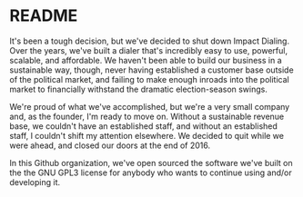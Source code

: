 # README

It's been a tough decision, but we've decided to shut down Impact Dialing. Over the years, we've built a dialer that's incredibly easy to use, powerful, scalable, and affordable. We haven't been able to build our business in a sustainable way, though, never having established a customer base outside of the political market, and failing to make enough inroads into the political market to financially withstand the dramatic election-season swings.

We're proud of what we've accomplished, but we're a very small company and, as the founder, I'm ready to move on. Without a sustainable revenue base, we couldn't have an established staff, and without an established staff, I couldn't shift my attention elsewhere. We decided to quit while we were ahead, and closed our doors at the end of 2016.

In this Github organization, we've open sourced the software we've built on the the GNU GPL3 license for anybody who wants to continue using and/or developing it.
